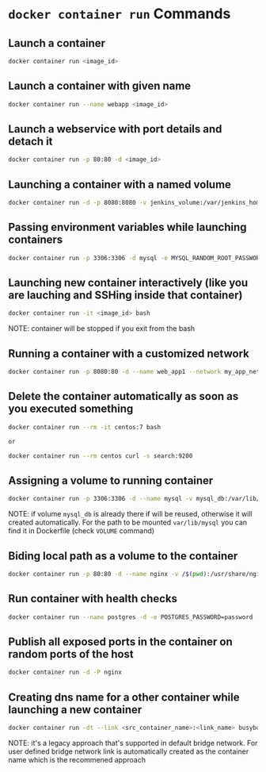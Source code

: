 # `docker container run` Commands

## Launch a container

```bash
docker container run <image_id>
```

## Launch a container with given name

```bash
docker container run --name webapp <image_id>
```

## Launch a webservice with port details and detach it

```bash
docker container run -p 80:80 -d <image_id>
```

## Launching a container with a named volume

```bash
docker container run -d -p 8080:8080 -v jenkins_volume:/var/jenkins_home --name jenkins_server jenkins_server:2.0
```

## Passing environment variables while launching containers

```bash
docker container run -p 3306:3306 -d mysql -e MYSQL_RANDOM_ROOT_PASSWORD=yes
```

## Launching new container interactively (like you are lauching and SSHing inside that container)

```bash
docker container run -it <image_id> bash
```

NOTE: container will be stopped if you exit from the bash

## Running a container with a customized network

```bash
docker container run -p 8080:80 -d --name web_app1 --network my_app_net nginx
```

## Delete the container automatically as soon as you executed something

```bash
docker container run --rm -it centos:7 bash

or

docker container run --rm centos curl -s search:9200
```

## Assigning a volume to running container

```bash
docker container run -p 3306:3306 -d --name mysql -v mysql_db:/var/lib/mysql mysql
```

NOTE: if volume `mysql_db` is already there if will be reused, otherwise it will created automatically. For the path to be mounted `var/lib/mysql` you can find it in Dockerfile (check `VOLUME` command)

## Biding local path as a volume to the container

```bash
docker container run -p 80:80 -d --name nginx -v /$(pwd):/usr/share/nginx/html nginx
```

## Run container with health checks

```bash
docker container run --name postgres -d -e POSTGRES_PASSWORD=password --health-cmd="pg_isready -U postgres || exit 1" postgres
```

## Publish all exposed ports in the container on random ports of the host

```bash
docker container run -d -P nginx
```

## Creating dns name for a other container while launching a new container

```bash
docker container run -dt --link <src_container_name>:<link_name> busybox
```

NOTE: it's a legacy approach that's supported in default bridge network. For user defined bridge network link is automatically created as the container name which is the recommened approach
